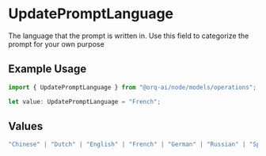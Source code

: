 # UpdatePromptLanguage

The language that the prompt is written in. Use this field to categorize the prompt for your own purpose

## Example Usage

```typescript
import { UpdatePromptLanguage } from "@orq-ai/node/models/operations";

let value: UpdatePromptLanguage = "French";
```

## Values

```typescript
"Chinese" | "Dutch" | "English" | "French" | "German" | "Russian" | "Spanish"
```